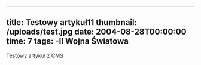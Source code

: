 ---
  title: Testowy artykuł11
  thumbnail: /uploads/test.jpg
  date: 2004-08-28T00:00:00
  time: 7
  tags:
	-II Wojna Światowa
  ---

  Testowy artykuł z CMS
  